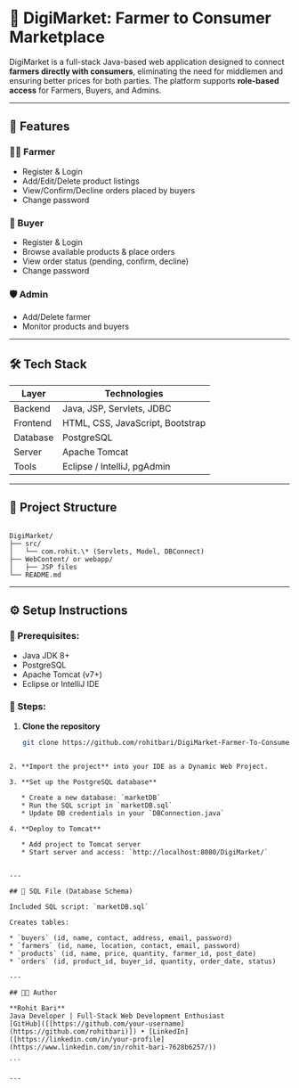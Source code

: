 
# 🌾 DigiMarket: Farmer to Consumer Marketplace

DigiMarket is a full-stack Java-based web application designed to connect **farmers directly with consumers**, eliminating the need for middlemen and ensuring better prices for both parties. The platform supports **role-based access** for Farmers, Buyers, and Admins.

---

## 📌 Features

### 👨‍🌾 Farmer
- Register & Login
- Add/Edit/Delete product listings
- View/Confirm/Decline orders placed by buyers
- Change password

### 🛒 Buyer
- Register & Login
- Browse available products & place orders
- View order status (pending, confirm, decline)
- Change password

### 🛡️ Admin
- Add/Delete farmer
- Monitor products and buyers

---

## 🛠️ Tech Stack

| Layer       | Technologies                       |
|-------------|------------------------------------|
| Backend     | Java, JSP, Servlets, JDBC          |
| Frontend    | HTML, CSS, JavaScript, Bootstrap   |
| Database    | PostgreSQL                         |
| Server      | Apache Tomcat                      |
| Tools       | Eclipse / IntelliJ, pgAdmin        |

---

## 📁 Project Structure

```

DigiMarket/
├── src/
│   └── com.rohit.\* (Servlets, Model, DBConnect)
├── WebContent/ or webapp/
│   ├── JSP files
└── README.md

````

---

## ⚙️ Setup Instructions

### 🔧 Prerequisites:
- Java JDK 8+
- PostgreSQL
- Apache Tomcat (v7+)
- Eclipse or IntelliJ IDE

### 🧪 Steps:

1. **Clone the repository**
   ```bash
   git clone https://github.com/rohitbari/DigiMarket-Farmer-To-Consumer.git
````

2. **Import the project** into your IDE as a Dynamic Web Project.

3. **Set up the PostgreSQL database**

   * Create a new database: `marketDB`
   * Run the SQL script in `marketDB.sql`
   * Update DB credentials in your `DBConnection.java`

4. **Deploy to Tomcat**

   * Add project to Tomcat server
   * Start server and access: `http://localhost:8080/DigiMarket/`


---

## 📂 SQL File (Database Schema)

Included SQL script: `marketDB.sql`

Creates tables:

* `buyers` (id, name, contact, address, email, password)
* `farmers` (id, name, location, contact, email, password)
* `products` (id, name, price, quantity, farmer_id, post_date)
* `orders` (id, product_id, buyer_id, quantity, order_date, status)

---

## 👨‍💻 Author

**Rohit Bari**
Java Developer | Full-Stack Web Development Enthusiast
[GitHub]([[https://github.com/your-username](https://github.com/rohitbari)]) • [LinkedIn]([https://linkedin.com/in/your-profile](https://www.linkedin.com/in/rohit-bari-7628b6257/))

```

---



